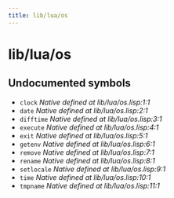 ```yaml
---
title: lib/lua/os
---
```

# lib/lua/os
## Undocumented symbols
 - `clock` *Native defined at lib/lua/os.lisp:1:1*
 - `date` *Native defined at lib/lua/os.lisp:2:1*
 - `difftime` *Native defined at lib/lua/os.lisp:3:1*
 - `execute` *Native defined at lib/lua/os.lisp:4:1*
 - `exit` *Native defined at lib/lua/os.lisp:5:1*
 - `getenv` *Native defined at lib/lua/os.lisp:6:1*
 - `remove` *Native defined at lib/lua/os.lisp:7:1*
 - `rename` *Native defined at lib/lua/os.lisp:8:1*
 - `setlocale` *Native defined at lib/lua/os.lisp:9:1*
 - `time` *Native defined at lib/lua/os.lisp:10:1*
 - `tmpname` *Native defined at lib/lua/os.lisp:11:1*
